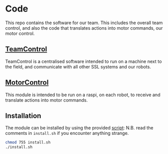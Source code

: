 # Code

This repo contains the software for our team. This includes the
overall team control, and also the code that translates actions into
motor commands, our motor control.

## [TeamControl](https://github.com/WSU-TurtleRabbit/code/tree/quali24/src/WSUSSL/TeamControl)

TeamControl is a centralised software intended to run on a machine
next to the field, and communicate with all other SSL systems and our
robots.


## [MotorControl](https://github.com/WSU-TurtleRabbit/code/tree/quali24/MotorControl)

This module is intended to be run on a raspi, on each robot, to
receive and translate actions into motor commands.

## Installation

The module can be installed by using the provided [script](https://github.com/WSU-TurtleRabbit/code/blob/quali24/install.sh):
N.B. read the comments in ```install.sh``` if you encounter anything strange.
 
```bash
chmod 755 install.sh
./install.sh
```

